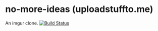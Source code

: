 no-more-ideas (uploadstuffto.me)
=============

An imgur clone. [![Build Status](https://travis-ci.org/Margatroid/no-more-ideas.png)](https://travis-ci.org/Margatroid/no-more-ideas)
